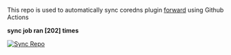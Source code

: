 This repo is used to automatically sync coredns plugin [forward](https://github.com/QZLin/forward) using Github Actions

**sync job ran [202] times**

[![Sync Repo](https://github.com/QZLin/coredns-extract/actions/workflows/sync.yaml/badge.svg)](https://github.com/QZLin/coredns-extract/actions/workflows/sync.yaml)
